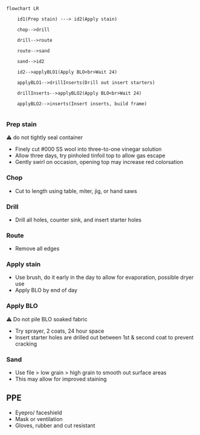 ```mermaid

flowchart LR

    id1(Prep stain) ---> id2(Apply stain)
    
    chop-->drill
    
    drill-->route
    
    route-->sand
    
    sand-->id2
    
    id2-->applyBLO1(Apply BLO<br>Wait 24)
    
    applyBLO1-->drillInserts(Drill out insert starters)
    
    drillInserts-->applyBLO2(Apply BLO<br>Wait 24)
    
    applyBLO2-->inserts(Insert inserts, build frame)
    
```
### Prep stain
⚠️ do not tightly seal container
- Finely cut #000 SS wool into three-to-one vinegar solution
- Allow three days, try pinholed tinfoil top to allow gas escape
- Gently swirl on occasion, opening top may increase red colorsation

### Chop
- Cut to length using table, miter, jig, or hand saws

### Drill
- Drill all holes, counter sink, and insert starter holes

### Route
- Remove all edges

### Apply stain
- Use brush, do it early in the day to allow for evaporation, possible dryer use
- Apply BLO by end of day

### Apply BLO
⚠️ Do not pile BLO soaked fabric
- Try sprayer, 2 coats, 24 hour space
- Insert starter holes are drilled out between 1st & second coat to prevent cracking

### Sand
- Use file > low grain > high grain to smooth out surface areas
- This may allow for improved staining

## PPE
- Eyepro/ faceshield
- Mask or ventilation
- Gloves, rubber and cut resistant
